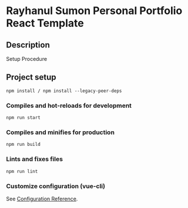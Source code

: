 # Rayhanul Sumon Personal Portfolio React Template

## Description

Setup Procedure 

## Project setup

```
npm install / npm install --legacy-peer-deps 
``` 

### Compiles and hot-reloads for development

``` 
npm run start       
```   

### Compiles and minifies for production

```      
npm run build       
```
 
### Lints and fixes files    

```
npm run lint
```

### Customize configuration (vue-cli)

See [Configuration Reference](https://cli.vuejs.org/config/).
